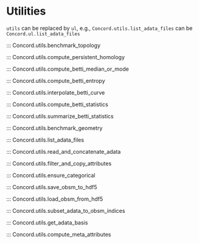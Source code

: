 
# Utilities

`utils` can be replaced by `ul`, e.g., `Concord.utils.list_adata_files` can be `Concord.ul.list_adata_files`

::: Concord.utils.benchmark_topology

::: Concord.utils.compute_persistent_homology

::: Concord.utils.compute_betti_median_or_mode

::: Concord.utils.compute_betti_entropy

::: Concord.utils.interpolate_betti_curve

::: Concord.utils.compute_betti_statistics

::: Concord.utils.summarize_betti_statistics

::: Concord.utils.benchmark_geometry

::: Concord.utils.list_adata_files

::: Concord.utils.read_and_concatenate_adata

::: Concord.utils.filter_and_copy_attributes

::: Concord.utils.ensure_categorical

::: Concord.utils.save_obsm_to_hdf5

::: Concord.utils.load_obsm_from_hdf5

::: Concord.utils.subset_adata_to_obsm_indices

::: Concord.utils.get_adata_basis

::: Concord.utils.compute_meta_attributes